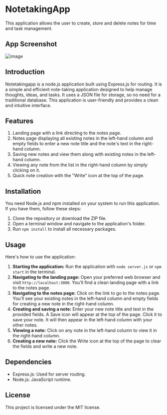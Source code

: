 # NotetakingApp
This application allows the user to create, store and delete notes for time and task management.

## App Screenshot
![image](https://github.com/RMosley912/NotetakingApp/assets/122495055/edd66ecf-2038-48f0-885d-f8eaabfcca8d)


## Introduction

Notetakingapp is a node.js application built using Express.js for routing. It is a simple and efficient note-taking application designed to help manage thoughts, ideas, and tasks. It uses a JSON file for storage, so no need for a traditional database. This application is user-friendly and provides a clean and intuitive interface.

## Features

1. Landing page with a link directing to the notes page.
2. Notes page displaying all existing notes in the left-hand column and empty fields to enter a new note title and the note's text in the right-hand column.
3. Saving new notes and view them along with existing notes in the left-hand column.
4. Viewing any note from the list in the right-hand column by simply clicking on it.
5. Quick note creation with the "Write" icon at the top of the page.

## Installation

You need Node.js and npm installed on your system to run this application. If you have them, follow these steps:

1. Clone the repository or download the ZIP file.
2. Open a terminal window and navigate to the application's folder.
3. Run `npm install` to install all necessary packages.


## Usage

Here's how to use the application:

1. **Starting the application:** Run the application with `node server.js` or `npm start` in the terminal.
2. **Navigating to the landing page:** Open your preferred web browser and visit `http://localhost:3000`. You'll find a clean landing page with a link to the notes page.
3. **Navigating to the notes page:** Click on the link to go to the notes page. You'll see your existing notes in the left-hand column and empty fields for creating a new note in the right-hand column.
4. **Creating and saving a note:** Enter your new note title and text in the provided fields. A Save icon will appear at the top of the page. Click it to save your note. It will then appear in the left-hand column with your other notes.
5. **Viewing a note:** Click on any note in the left-hand column to view it in the right-hand column.
6. **Creating a new note:** Click the Write icon at the top of the page to clear the fields and write a new note.

## Dependencies

- Express.js: Used for server routing.
- Node.js: JavaScript runtime.

## License

This project is licensed under the MIT license.

